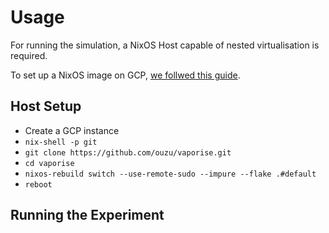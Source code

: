 # Usage

For running the simulation, a NixOS Host capable of nested virtualisation is required.

To set up a NixOS image on GCP, [we follwed this guide](https://web.archive.org/web/20231006144432/https://nixos.wiki/wiki/Install_NixOS_on_GCE).

## Host Setup
- Create a GCP instance
- `nix-shell -p git`
- `git clone https://github.com/ouzu/vaporise.git`
- `cd vaporise`
- `nixos-rebuild switch --use-remote-sudo --impure --flake .#default`
- `reboot`

## Running the Experiment
